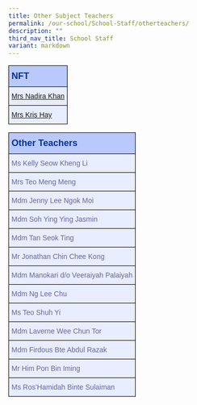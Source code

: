 ```yaml
---
title: Other Subject Teachers
permalink: /our-school/School-Staff/otherteachers/
description: ""
third_nav_title: School Staff
variant: markdown
---
```

<style type="text/css">
.tg  {border-collapse:collapse;border-color:#aabcfe;border-spacing:0;}
.tg td{background-color:#e8edff;border-color:#aabcfe;border-style:solid;border-width:1px;color:#669;
  font-family:Arial, sans-serif;font-size:14px;overflow:hidden;padding:10px 5px;word-break:normal;}
.tg th{background-color:#b9c9fe;border-color:#aabcfe;border-style:solid;border-width:1px;color:#039;
  font-family:Arial, sans-serif;font-size:14px;font-weight:normal;overflow:hidden;padding:10px 5px;word-break:normal;}
.tg .tg-18eh{border-color:#000000;font-size:18px;font-weight:bold;text-align:center;vertical-align:middle}
.tg .tg-s25z{border-color:#000000;font-size:18px;text-align:left;vertical-align:top}
.tg .tg-73oq{border-color:#000000;text-align:left;vertical-align:top}
</style>
<table class="tg"><tbody>
<tr><th class="tg-s25z"><b>NFT</b></th></tr>
<tr>
</tr><tr><td class="tg-73oq"><a href="mailto:nadira_abdullah@schools.gov.sg" rel="noopener noreferrer nofollow" target="_blank">Mrs Nadira Khan</a></td></tr>
<tr><td class="tg-73oq"><a href="mailto:ang_mei_hui@schools.gov.sg" rel="noopener noreferrer nofollow" target="_blank">Mrs Kris Hay</a></td></tr>
</tbody></table>
<table class="tg"><tbody>
<tr><th class="tg-s25z"><b>Other Teachers</b></th></tr>
<tr>
</tr><tr><td class="tg-73oq">Ms Kelly Seow Kheng Li</td></tr>
<tr><td class="tg-73oq">Mrs Teo Meng Meng</td></tr>
<tr><td class="tg-73oq">Mdm Jenny Lee Ngok Moi</td></tr>
<tr><td class="tg-73oq">Mdm Soh Ying Ying Jasmin</td></tr>
<tr><td class="tg-73oq">Mdm Tan Seok Ting</td></tr>
<tr><td class="tg-73oq">Mr Jonathan Chin Chee Kong</td></tr>
<tr><td class="tg-73oq">Mdm Manokari d/o Veeraiyah Palaiyah</td></tr>
<tr><td class="tg-73oq">Mdm Ng Lee Chu</td></tr>
<tr><td class="tg-73oq">Ms Teo Shuh Yi</td></tr>
<tr><td class="tg-73oq">Mdm Laverne Wee Chun Tor </td></tr>
<tr><td class="tg-73oq">Mdm Firdous Bte Abdul Razak </td></tr>
<tr><td class="tg-73oq">Mr Him Pon Bin Iming </td></tr>
<tr><td class="tg-73oq">Ms Ros’Hamidah Binte Sulaiman</td></tr>
</tbody></table>
